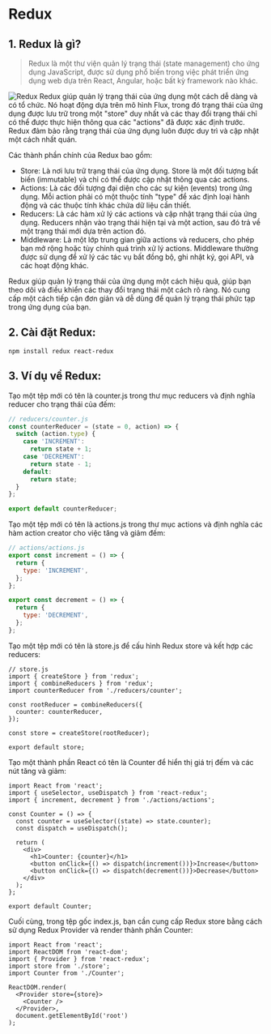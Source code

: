 # Redux

## 1. Redux là gì?
> Redux là một thư viện quản lý trạng thái (state management) cho ứng dụng JavaScript, được sử dụng phổ biến trong việc phát triển ứng dụng web dựa trên React, Angular, hoặc bất kỳ framework nào khác.

![Redux](https://redux.js.org/assets/images/ReduxDataFlowDiagram-49fa8c3968371d9ef6f2a1486bd40a26.gif)
Redux giúp quản lý trạng thái của ứng dụng một cách dễ dàng và có tổ chức. Nó hoạt động dựa trên mô hình Flux, trong đó trạng thái của ứng dụng được lưu trữ trong một "store" duy nhất và các thay đổi trạng thái chỉ có thể được thực hiện thông qua các "actions" đã được xác định trước. Redux đảm bảo rằng trạng thái của ứng dụng luôn được duy trì và cập nhật một cách nhất quán.

Các thành phần chính của Redux bao gồm:
- Store: Là nơi lưu trữ trạng thái của ứng dụng. Store là một đối tượng bất biến (immutable) và chỉ có thể được cập nhật thông qua các actions.
- Actions: Là các đối tượng đại diện cho các sự kiện (events) trong ứng dụng. Mỗi action phải có một thuộc tính "type" để xác định loại hành động và các thuộc tính khác chứa dữ liệu cần thiết.
- Reducers: Là các hàm xử lý các actions và cập nhật trạng thái của ứng dụng. Reducers nhận vào trạng thái hiện tại và một action, sau đó trả về một trạng thái mới dựa trên action đó.
- Middleware: Là một lớp trung gian giữa actions và reducers, cho phép bạn mở rộng hoặc tùy chỉnh quá trình xử lý actions. Middleware thường được sử dụng để xử lý các tác vụ bất đồng bộ, ghi nhật ký, gọi API, và các hoạt động khác.

Redux giúp quản lý trạng thái của ứng dụng một cách hiệu quả, giúp bạn theo dõi và điều khiển các thay đổi trạng thái một cách rõ ràng. Nó cung cấp một cách tiếp cận đơn giản và dễ dùng để quản lý trạng thái phức tạp trong ứng dụng của bạn.

## 2. Cài đặt Redux:
```
npm install redux react-redux
```

## 3. Ví dụ về Redux:
Tạo một tệp mới có tên là counter.js trong thư mục reducers và định nghĩa reducer cho trạng thái của đếm:
```js
// reducers/counter.js
const counterReducer = (state = 0, action) => {
  switch (action.type) {
    case 'INCREMENT':
      return state + 1;
    case 'DECREMENT':
      return state - 1;
    default:
      return state;
  }
};

export default counterReducer;
```

Tạo một tệp mới có tên là actions.js trong thư mục actions và định nghĩa các hàm action creator cho việc tăng và giảm đếm:
```js
// actions/actions.js
export const increment = () => {
  return {
    type: 'INCREMENT',
  };
};

export const decrement = () => {
  return {
    type: 'DECREMENT',
  };
};
```
Tạo một tệp mới có tên là store.js để cấu hình Redux store và kết hợp các reducers:
```
// store.js
import { createStore } from 'redux';
import { combineReducers } from 'redux';
import counterReducer from './reducers/counter';

const rootReducer = combineReducers({
  counter: counterReducer,
});

const store = createStore(rootReducer);

export default store;
```
Tạo một thành phần React có tên là Counter để hiển thị giá trị đếm và các nút tăng và giảm:
```
import React from 'react';
import { useSelector, useDispatch } from 'react-redux';
import { increment, decrement } from './actions/actions';

const Counter = () => {
  const counter = useSelector((state) => state.counter);
  const dispatch = useDispatch();

  return (
    <div>
      <h1>Counter: {counter}</h1>
      <button onClick={() => dispatch(increment())}>Increase</button>
      <button onClick={() => dispatch(decrement())}>Decrease</button>
    </div>
  );
};

export default Counter;
```
Cuối cùng, trong tệp gốc index.js, bạn cần cung cấp Redux store bằng cách sử dụng Redux Provider và render thành phần Counter:
```
import React from 'react';
import ReactDOM from 'react-dom';
import { Provider } from 'react-redux';
import store from './store';
import Counter from './Counter';

ReactDOM.render(
  <Provider store={store}>
    <Counter />
  </Provider>,
  document.getElementById('root')
);
```
